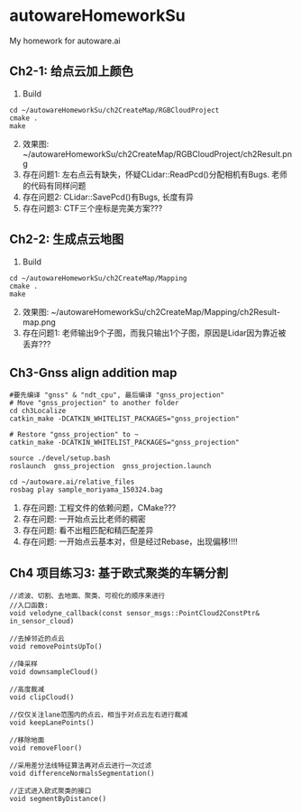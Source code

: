 # autowareHomeworkSu
My homework for autoware.ai

## Ch2-1: 给点云加上颜色
1. Build
```
cd ~/autowareHomeworkSu/ch2CreateMap/RGBCloudProject
cmake .
make
```
2. 效果图: ~/autowareHomeworkSu/ch2CreateMap/RGBCloudProject/ch2Result.png
3. 存在问题1: 左右点云有缺失，怀疑CLidar::ReadPcd()分配相机有Bugs. 老师的代码有同样问题
4. 存在问题2: CLidar::SavePcd()有Bugs, 长度有异
5. 存在问题3: CTF三个座标是完美方案???

## Ch2-2: 生成点云地图
1. Build
```
cd ~/autowareHomeworkSu/ch2CreateMap/Mapping
cmake .
make
```
2. 效果图: ~/autowareHomeworkSu/ch2CreateMap/Mapping/ch2Result-map.png
3. 存在问题1: 老师输出9个子图，而我只输出1个子图，原因是Lidar因为靠近被丢弃???

## Ch3-Gnss align addition map
```
#要先编译 "gnss" & "ndt_cpu", 最后编译 "gnss_projection"
# Move "gnss_projection" to another folder
cd ch3Localize
catkin_make -DCATKIN_WHITELIST_PACKAGES="gnss_projection"

# Restore "gnss_projection" to ~
catkin_make -DCATKIN_WHITELIST_PACKAGES="gnss_projection"

source ./devel/setup.bash
roslaunch  gnss_projection  gnss_projection.launch

cd ~/autoware.ai/relative_files
rosbag play sample_moriyama_150324.bag
```
1. 存在问题: 工程文件的依赖问题，CMake???
2. 存在问题: 一开始点云比老师的稠密
3. 存在问题: 看不出粗匹配和精匹配差异
4. 存在问题: 一开始点云基本对，但是经过Rebase，出现偏移!!!!

## Ch4 项目练习3: 基于欧式聚类的车辆分割
```
//滤波、切割、去地面、聚类、可视化的顺序来进行
//入口函数:
void velodyne_callback(const sensor_msgs::PointCloud2ConstPtr& in_sensor_cloud)

//去掉邻近的点云
void removePointsUpTo()

//降采样
void downsampleCloud()

//高度裁减
void clipCloud()

//仅仅关注lane范围内的点云，相当于对点云左右进行裁减
void keepLanePoints()

//移除地面
void removeFloor()

//采用差分法线特征算法再对点云进行一次过滤
void differenceNormalsSegmentation()

//正式进入欧式聚类的接口
void segmentByDistance()

```
